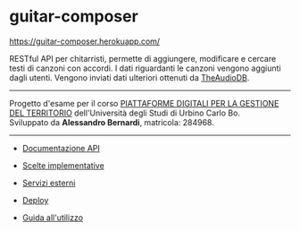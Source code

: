 # guitar-composer
https://guitar-composer.herokuapp.com/

RESTful API per chitarristi, permette di aggiungere, modificare e cercare testi di canzoni con accordi.
I dati riguardanti le canzoni vengono aggiunti dagli utenti.
Vengono inviati dati ulteriori ottenuti da [TheAudioDB](http://www.theaudiodb.com/ "TheAudioDB").

------------

Progetto d'esame per il corso [PIATTAFORME DIGITALI PER LA GESTIONE DEL TERRITORIO](https://www.uniurb.it/insegnamenti-e-programmi/255577 "PIATTAFORME DIGITALI PER LA GESTIONE DEL TERRITORIO") dell'Università degli Studi di Urbino Carlo Bo.\
Sviluppato da **Alessandro Bernardi**, matricola: 284968.

------------

- [Documentazione API](https://app.swaggerhub.com/apis-docs/alexbernardi360/guitar-composer/1.0 "Documentazione API")

- [Scelte implementative](./documentation_ita/CHOICES.md "Scelte implementative")

- [Servizi esterni](./documentation_ita/EXTERNALSERVICES.md "Servizi esterni")

- [Deploy](./documentation_ita/DEPLOY.md "Deploy")

- [Guida all'utilizzo](./documentation_ita/GUIDE.md "Guida all'utilizzo")

